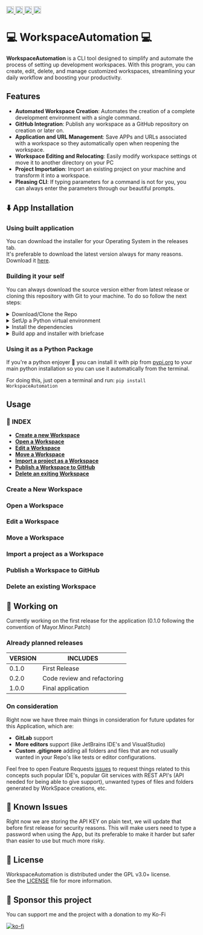 <a href="https://github.com/Dtar380/WorkspaceAutomation/releases/latest">
  <img src="https://custom-icon-badges.demolab.com/github/downloads/Dtar380/WorkspaceAutomation/total?style=for-the-badge&logoColor=white&logo=download&color=0ae63d" height="20">
</a>
<a href="https://github.com/Dtar380/WorkspaceAutomation/issues">
  <img src="https://custom-icon-badges.demolab.com/github/issues-raw/Dtar380/WorkspaceAutomation?style=for-the-badge&color=0ae63d&logo=issue" height="20">
</a>
<a href="https://github.com/Dtar380/WorkspaceAutomation/blob/main/LICENSE">
  <img src="https://custom-icon-badges.demolab.com/github/license/Dtar380/WorkspaceAutomation?style=for-the-badge&color=0ae63d&logo=law
  " height="20">
</a>
<img src="https://custom-icon-badges.demolab.com/github/stars/Dtar380/WorkspaceAutomation?style=for-the-badge&logo=star&logoColor=white&color=0ae63d" height="20">

# :computer: WorkspaceAutomation :computer:

**WorkspaceAutomation** is a CLI tool designed to simplify and automate the process of setting up development workspaces. With this program, you can create, edit, delete, and manage customized workspaces, streamlining your daily workflow and boosting your productivity.

## Features

- **Automated Workspace Creation**: Automates the creation of a complete development environment with a single command.
- **GitHub Integration**: Publish any workspace as a GitHub repository on creation or later on.
- **Application and URL Management**: Save APPs and URLs associated with a workspace so they automatically open when reopening the workspace.
- **Workspace Editing and Relocating**: Easily modify workspace settings ot move it to another directory on your PC
- **Project Importation**: Import an existing project on your machine and transform it into a workspace.
- **Pleasing CLI**: If typing parameters for a command is not for you, you can always enter the parameters through our beautiful prompts.

## :arrow_down: App Installation

### Using built application
You can download the installer for your Operating System in the releases tab.<br>
It's preferable to download the latest version always for many reasons. Download it [here](https://github.com/Dtar380/WorkspaceAutomation/releases/latest).

### Building it your self
You can always download the source version either from latest release or cloning this repository with Git to your machine.
To do so follow the next steps:

<details>
<summary>Download/Clone the Repo</summary>
</details>

<details>
<summary>SetUp a Python virtual environment</summary>
</details>

<details>
<summary>Install the dependencies</summary>
</details>

<details>
<summary>Build app and installer with briefcase</summary>
</details>

### Using it as a Python Package
If you're a python enjoyer 🗿 you can install it with pip from [pypi.org](https://pypi.org/project/WorkspaceAutomation) to your main python installation so you can use it automatically from the terminal.

For doing this, just open a terminal and run:
`pip install WorkspaceAutomation`

## Usage

### :bookmark_tabs: **INDEX**
- [**Create a new Workspace**](#create-a-new-workspace)
- [**Open a Workspace**](#open-a-workspace)
- [**Edit a Workspace**](#edit-a-workspace)
- [**Move a Workspace**](#move-a-workspace)
- [**Import a project as a Workspace**](#import-a-project-as-a-workspace)
- [**Publish a Workspace to GitHub**](#publish-a-workspace-to-github)
- [**Delete an exiting Workspace**](#delete-an-existing-workspace)

### Create a New Workspace

### Open a Workspace

### Edit a Workspace

### Move a Workspace

### Import a project as a Workspace

### Publish a Workspace to GitHub

### Delete an existing Workspace

## :memo: Working on
Currently working on the first release for the application (0.1.0 following the convention of Mayor.Minor.Patch)

### Already planned releases

| VERSION | INCLUDES                    |
|---------|-----------------------------|
|  0.1.0  | First Release               |
|  0.2.0  | Code review and refactoring |
|  1.0.0  | Final application           |

### On consideration
Right now we have three main things in consideration for future updates for this Application, which are:

- **GitLab** support
- **More editors** support (like JetBrains IDE's and VisualStudio)
- **Custom .gitignore** adding all folders and files that are not usually wanted in your Repo's like tests or editor configurations.

Feel free to open Feature Requests [issues](https://github.com/Dtar380/WorkspaceAutomation/issues/new/choose) to request things related to this concepts such popular IDE's, popular Git services with REST API's (API needed for being able to give support), unwanted types of files and folders generated by WorkSpace creations, etc.

## :open_file_folder: Known Issues
Right now we are storing the API KEY on plain text, we will update that before first release for security reasons. This will make users need to type a password when using the App, but its preferable to make it harder but safer than easier to use but much more risky.

## :scroll: License
WorkspaceAutomation is distributed under the GPL v3.0+ license.<br>
See the [LICENSE](LICENSE) file for more information.

## :money_with_wings: Sponsor this project
You can support me and the project with a donation to my Ko-Fi<br>

[![ko-fi](https://ko-fi.com/img/githubbutton_sm.svg)](https://ko-fi.com/H2H4TBMEZ)